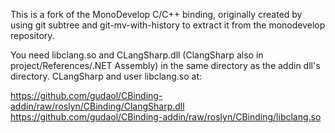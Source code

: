 This is a fork of the MonoDevelop C/C++ binding, originally created
by using git subtree and git-mv-with-history to extract it from the
monodevelop repository.

You need libclang.so and CLangSharp.dll (ClangSharp also in project/References/.NET Assembly) in the same directory as the addin dll's directory. CLangSharp and user libclang.so at: 

https://github.com/gudaol/CBinding-addin/raw/roslyn/CBinding/ClangSharp.dll
https://github.com/gudaol/CBinding-addin/raw/roslyn/CBinding/libclang.so
